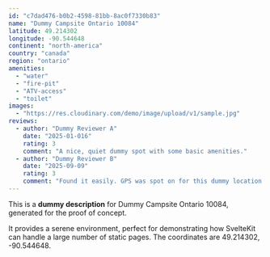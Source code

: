 ```yaml
---
id: "c7dad476-b0b2-4598-81bb-8ac0f7330b83"
name: "Dummy Campsite Ontario 10084"
latitude: 49.214302
longitude: -90.544648
continent: "north-america"
country: "canada"
region: "ontario"
amenities:
  - "water"
  - "fire-pit"
  - "ATV-access"
  - "toilet"
images:
  - "https://res.cloudinary.com/demo/image/upload/v1/sample.jpg"
reviews:
  - author: "Dummy Reviewer A"
    date: "2025-01-016"
    rating: 3
    comment: "A nice, quiet dummy spot with some basic amenities."
  - author: "Dummy Reviewer B"
    date: "2025-09-09"
    rating: 3
    comment: "Found it easily. GPS was spot on for this dummy location."
---
```


This is a **dummy description** for Dummy Campsite Ontario 10084, generated for the proof of concept.

It provides a serene environment, perfect for demonstrating how SvelteKit can handle a large number of static pages. The coordinates are 49.214302, -90.544648.
